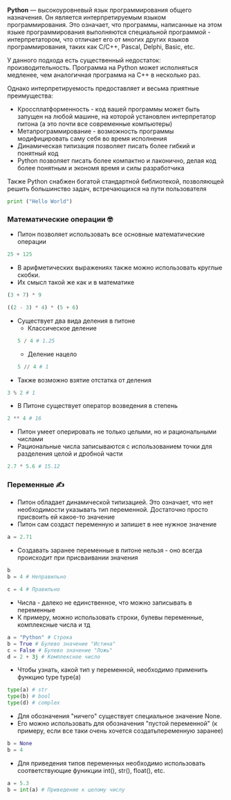 __Python__ — высокоуровневый язык программирования общего назначения. Он является интерпретируемым языком программирования. Это означает, что программы, написанные на этом языке программирования выполняются специальной программой - интерпретатором, что отличает его от многих других языков программирования, таких как C/C++, Pascal, Delphi, Basic, etc.

У данного подхода есть существенный недостаток: производительность. Программа на Python может исполняться медленее, чем аналогичная программа на C++ в несколько раз. 

Однако интерпретируемость предоставляет и весьма приятные преимущества:
* Кроссплатформенность - код вашей программы может быть запущен на любой машине, на которой установлен интерпретатор питона (а это почти все современные компьютеры)
* Метапрограммирование - возможность программы модифицировать саму себя во время исполнения
* Динамическая типизация позволяет писать более гибкий и понятный код
* Python позволяет писать более компактно и лаконично, делая код более понятным и экономя время и силы разработчика

Также Python снабжен богатой стандартной библиотекой, позволяющей решить большинство задач, встречающихся на пути пользователя

```python
print ("Hello World")
```

### Математические операции :nerd_face:
* Питон позволяет использовать все основные математические операции

```python
25 + 125
```

* В арифметических выражениях также можно использовать круглые скобки. 
* Их смысл такой же как и в математике

```python
(3 + 7) * 9
```
```python
((2 - 3) * 4) * (5 + 6)
```


* Существует два вида деления в питоне
    * Классическое деление
    ```python
    5 / 4 # 1.25
    ``` 
    * Деление нацело
    ```python
    5 // 4 # 1
    ``` 
 * Также возможно взятие отстатка от деления
 ```python
 3 % 2 # 1
 ``` 
 * В Питоне существует оператор возведения в степень
 ```python
 2 ** 4 # 16
 ``` 
* Питон умеет оперировать не только целыми, но и рациональными числами
* Рациональные числа записываются с использованием точки для разделения целой и дробной части
```python
2.7 * 5.6 # 15.12
 ``` 
 ### Переменные :writing_hand:
 
* Питон обладает динамической типизацией. Это означает, что нет необходимости указывать тип переменной. Достаточно просто присвоить ей какое-то значение
* Питон сам создаст переменную и запишет в нее нужное значение

```python
a = 2.71
 ``` 
* Создавать заранее переменные в питоне нельзя - оно всегда происходит при присваивании значения
```python
b
b = 4 # Неправильно

c = 4 # Правильно
 ``` 
 
* Числа - далеко не единственное, что можно записывать в переменные
* К примеру, можно использовать строки, булевы переменные, комплексные числа и тд

```python
a = "Python" # Строка
b = True # Булево значение "Истина"
c = False # Булево значение "Ложь"
d = 2 + 3j # Комплексное число
 ``` 
 
* Чтобы узнать, какой тип у переменной, необходимо применить функцию type
type(a)

```python
type(a) # str
type(b) # bool
type(d) # complex
 ``` 
 
* Для обозначения "ничего" существует специальное значение None.
* Его можно использовать для обозначения "пустой переменной" (к примеру, если все таки очень хочется создатьпеременную заранее)

```python
b = None
b = 4
 ``` 
* Для приведения типов переменных необходимо использовать соответствующие фуникции int(), str(), float(), etc.
```python
a = 5.3
b = int(a) # Приведение к целому числу
 ``` 

    
